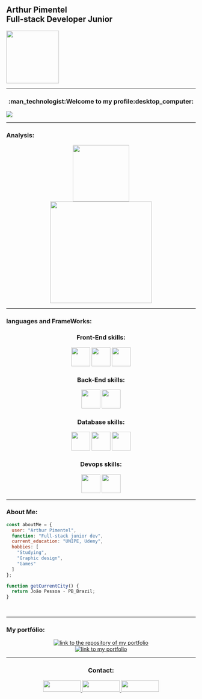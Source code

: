   <h2><b>Arthur Pimentel</b><br>Full-stack Developer Junior</h2>
  <img width="140px" src="https://github.com/user-attachments/assets/e788bf12-860c-442d-a369-8225acb29439">  
</div>
<hr>
<div align="center">
  <h3>:man_technologist:Welcome to my profile:desktop_computer:</h3>
</div>
<img src="https://github.com/user-attachments/assets/3903fd2b-1a49-44f7-9a9a-5587a97b6e5a">
<br>
<hr>
<h3><b>Analysis:</b></h3>
<div align="center">
    <img height="150px"src="https://github-readme-stats.vercel.app/api?username=ArthurPimentell&show_icons=true&theme=dark&hide&title_color=020201&text_color=020201F&icon_color=020201&border_color=020201&bg_color=0499ef">
    <br><img height="270px"src="https://github-readme-stats.vercel.app/api/top-langs/?username=ArthurPimentell&compact&langs_count=8&theme=dark&hide&title_color=020201&text_color=020201&icon_color=020201&border_color=020201&bg_color=0499ef">
</div>
<hr>
<h3>languages and FrameWorks:</h3>
<div align="center">

<h3>Front-End skills:</h3>
  
  <img height="50px"  src="https://github.com/user-attachments/assets/bfc951af-cdc8-47ae-bb7a-2aa410d1f5a2">
  <img height="50px"  src="https://github.com/user-attachments/assets/cefb08c7-b321-48b1-ad19-57e001f4f42e"> 
  <img height="50px"  src="https://github.com/user-attachments/assets/63d77861-7d65-4665-9a09-efb45f7c6747">
 
<h3>Back-End skills:</h3>
  <img height="50px"  src="https://github.com/user-attachments/assets/aa180eb9-821f-4d04-893e-9ef589747cad">
  <img height="50px"  src="https://github.com/user-attachments/assets/1bec3c3a-2b91-422d-8650-7689b4978a08">


<h3>Database skills:</h3>
  <img height="50px"  src="https://github.com/user-attachments/assets/bf05b402-5d6a-40c3-88dd-8958b5e7cd3e">
  <img height="50px"  src="https://github.com/user-attachments/assets/d5bf5013-915f-4df7-bd8a-2893d09cee9c">
  <img height="50px"  src="https://github.com/user-attachments/assets/fa731d36-d92e-4b5c-8996-09397ce378e7">



<h3>Devops skills:</h3>
  <img height="50px"  src="https://github.com/user-attachments/assets/135f3907-d352-4d2e-babe-2fb8fdbd8903">
  <img height="50px"  src="https://github.com/user-attachments/assets/dacc9faf-c647-4831-bc37-e89a6fb06b87">
</div>

<hr>

<h3 align="left">About Me:</h3>


```js
const aboutMe = {
  user: "Arthur Pimentel",
  function: "Full-stack junior dev",
  current_education: "UNIPE, Udemy",
  hobbies: [
    "Studying",
    "Graphic design",
    "Games"
  ]
};

function getCurrentCity() {
  return João Pessoa - PB_Brazil;
}

```
<br>
<hr>
<h3>My portfólio:</h3>
<div align="center">
<a href="https://arthurpimentell.github.io/portifolioDigital/" target="_blank">
    <img alt="link to the repository of my portfolio" src="https://github-readme-stats.vercel.app/api/pin/?username=ArthurPimentell&repo=portifolioDigital&bg_color=0499ef&title_color=0D0F1B&text_color=0D0F1B&hide_border=&show_icons=true&icon_color=0D0F1B&locale=en">
</a>
</br>
<a href="https://arthurpimentell.github.io/portifolioDigital/" target="_blank">
    <img alt="link to my portfolio" src="https://img.shields.io/static/v1?label&message=open+portfolio&color=005997&style=for-the-badge" />
</a>
</div>
<div align="center">
  
 <hr>
  <h3><b>Contact:</b></h3>
  <a href="https://api.whatsapp.com/send?phone=5581992417343&text=Ol%C3%A1%2C%20estou%20interessado(a)%20nos%20seus%20servi%C3%A7os." target="_blank">
    <img width="100px" height="30px" src="https://img.shields.io/badge/WhatsApp-0499ef?style=for-the-badge&logo=whatsapp&logoColor=white">
  </a>
  <a target="_blank" href="mailto:pimentelarthur10@gmail.com">
     <img width="100px" height="30px" src="https://img.shields.io/badge/Gmail-0499ef?style=for-the-badge&logo=gmail&logoColor=white">
  </a>
  <a target="_blank" href="https://www.linkedin.com/in/arthur-pimentel-03a7312a0/">
    <img width="100px" height="30px"  src="https://img.shields.io/badge/LinkedIn-0499ef?style=for-the-badge&logo=linkedin&logoColor=white">
  </a> 
</div>

  
